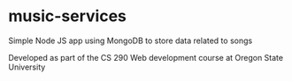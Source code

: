 # music-services
Simple Node JS app using MongoDB to store data related to songs

Developed as part of the CS 290 Web development course at Oregon State University
